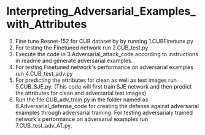# Interpreting_Adversarial_Examples_with_Attributes
1. Fine tune Resnet-152 for CUB dataset by by running 1.CUBFinetune.py
2. For testing the Finetuned network run 2.CUB_test.py
3. Execute the code in 3.Adversarial_attack_code according to instructions in readme and generate adversarial examples.
4. For testing Finetuned network's performance on adversarial examples run 4.CUB_test_adv.py
5. For predicting the attributes for clean as well as test images run 5.CUB_SJE.py. (This code will first train SJE network and then predict the attributes for clean and adversarial test images)
6. Run the file CUB_adv_train.py in the folder named as 6.Adversarial_defense_code for creating the defense against adversarial examples through adversarial training.
For testing adversarialy trained network's performance on adversarial examples run 7.CUB_test_adv_AT.py.

